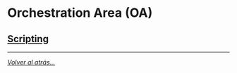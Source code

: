 # Orchestration Area (OA)

## [Scripting](./scripting.md)

________________________________________
*[Volver al atrás...](../README.md)*